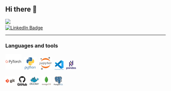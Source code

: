 ## Hi there 👋

<div id="header">
  <img src="https://media.giphy.com/media/M9gbBd9nbDrOTu1Mqx/giphy.gif" width="100"/>
</div>

<div id="badges">
  <a href="https://www.linkedin.com/in/skjdaniel/">
    <img src="https://img.shields.io/badge/LinkedIn-blue?style=for-the-badge&logo=linkedin&logoColor=white" alt="LinkedIn Badge"/>
  </a>
</div>

---
### Languages and tools
<div>
 <img src="https://github.com/devicons/devicon/blob/master/icons/pytorch/pytorch-original-wordmark.svg" title="PyTorch" **alt="PyTorch" style="width:50px;height:50px;"/>&nbsp;
  <img src="https://github.com/devicons/devicon/blob/master/icons/python/python-original-wordmark.svg" title="Python" **alt="Python" style="width:40px;height:40px;"/>&nbsp;
  <img src="https://github.com/devicons/devicon/blob/master/icons/jupyter/jupyter-original-wordmark.svg" title="Jupyter" **alt="Jupyter" style="width:40px;height:40px;"/>&nbsp;
 <img src="https://github.com/devicons/devicon/blob/master/icons/vscode/vscode-original-wordmark.svg" title="VSCode" **alt="VSCode" style="width:30px;height:30px;"/>&nbsp;
  <img src="https://github.com/devicons/devicon/blob/master/icons/pandas/pandas-original-wordmark.svg" title="Pandas" **alt="Pandas" style="width:30px;height:30px;"/>&nbsp;
</div>
<br>
<div>
  <img src="https://github.com/devicons/devicon/blob/master/icons/git/git-original-wordmark.svg" title="Git" **alt="Git" width="30" height="30"/>&nbsp;
  <img src="https://github.com/devicons/devicon/blob/master/icons/github/github-original-wordmark.svg" title="Github" **alt="Github" width="30" height="30"/>&nbsp;
  <img src="https://github.com/devicons/devicon/blob/master/icons/docker/docker-original-wordmark.svg" title="Docker" **alt="Docker" width="30" height="30"/>&nbsp;
  <img src="https://github.com/devicons/devicon/blob/master/icons/mongodb/mongodb-original-wordmark.svg" title="MongoDB" **alt="MongoDB" width="30" height="30"/>&nbsp;
  <img src="https://github.com/devicons/devicon/blob/master/icons/postgresql/postgresql-original-wordmark.svg" title="PostgreSQL" **alt="PostgreSQL" width="30" height="30"/>
</div>

